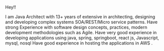 Hey!!

I am  Java Architect with 13+ years of extensive in architecting, designing and developing complex systems SOA/REST/Micro service patterns.
Have strong Experience with software design concepts, practices, modern development methodologies such as Agile. 
Have very good experience in developing applications using java, spring, springboot, react js, Javascript, mysql, nosql
Have good experience in hosting the applications in AWS . 
